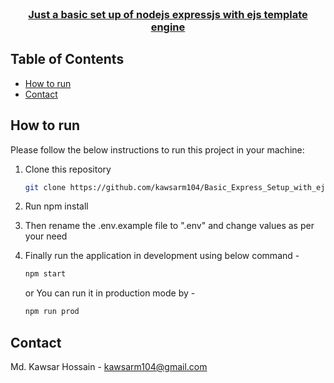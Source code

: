 <br />
<p align="center">
  <h3 align="center"><a href="https://github.com/learnwithsumit/chat-application/tree/lesson-2">Just a basic set up of nodejs expressjs with ejs template engine</a></h3>

<!-- TABLE OF CONTENTS -->

## Table of Contents

- [How to run](#how-to-run)
- [Contact](#contact)

<!-- HOW TO RUN -->

## How to run

Please follow the below instructions to run this project in your machine:

1. Clone this repository

   ```sh
   git clone https://github.com/kawsarm104/Basic_Express_Setup_with_ejs.git
   ```

2. Run npm install
3. Then rename the .env.example file to ".env" and change values as per your need
4. Finally run the application in development using below command -
   ```sh
   npm start
   ```
   or
   You can run it in production mode by -
   ```sh
   npm run prod
   ```

<!-- CONTACT -->

## Contact

Md. Kawsar Hossain - [kawsarm104@gmail.com](mailto:kawsarm104@gmail.com)
